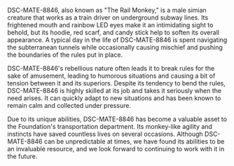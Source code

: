 DSC-MATE-8846, also known as "The Rail Monkey," is a male simian creature that works as a train driver on underground subway lines. Its frightened mouth and rainbow LED eyes make it an intimidating sight to behold, but its hoodie, red scarf, and candy stick help to soften its overall appearance. A typical day in the life of DSC-MATE-8846 is spent navigating the subterranean tunnels while occasionally causing mischief and pushing the boundaries of the rules put in place.

DSC-MATE-8846's rebellious nature often leads it to break rules for the sake of amusement, leading to humorous situations and causing a bit of tension between it and its superiors. Despite its tendency to bend the rules, DSC-MATE-8846 is highly skilled at its job and takes it seriously when the need arises. It can quickly adapt to new situations and has been known to remain calm and collected under pressure.

Due to its unique abilities, DSC-MATE-8846 has become a valuable asset to the Foundation's transportation department. Its monkey-like agility and instincts have saved countless lives on several occasions. Although DSC-MATE-8846 can be unpredictable at times, we have found its abilities to be an invaluable resource, and we look forward to continuing to work with it in the future.